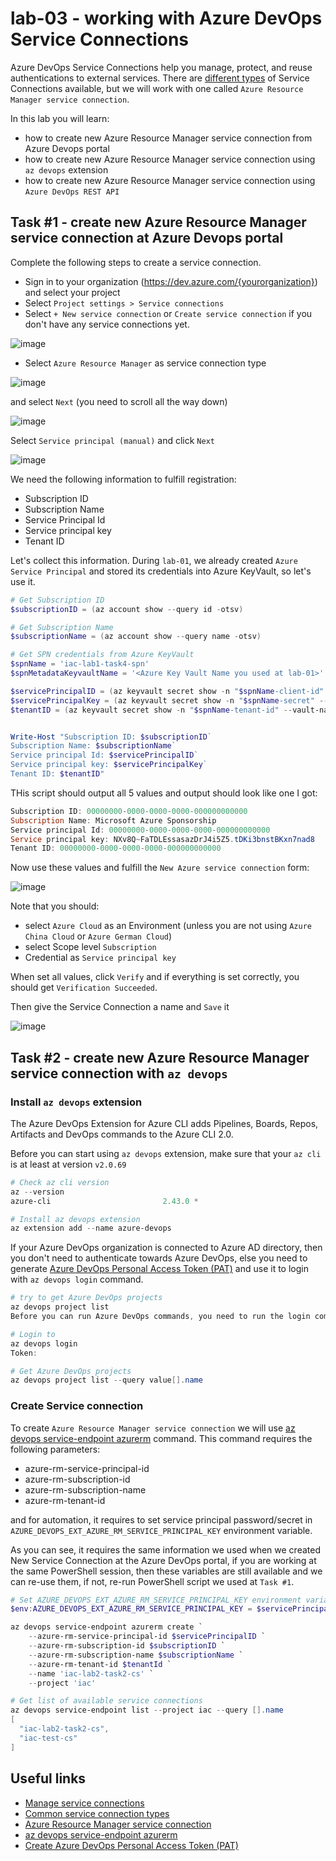 # lab-03 - working with Azure DevOps Service Connections

Azure DevOps Service Connections help you manage, protect, and reuse authentications to external services. There are [different types](https://learn.microsoft.com/en-us/azure/devops/pipelines/library/service-endpoints?WT.mc_id=AZ-MVP-5003837&view=azure-devops&tabs=yaml#common-service-connection-types) of Service Connections available, but we will work with one called `Azure Resource Manager service connection`. 

In this lab you will learn:

* how to create new Azure Resource Manager service connection from Azure Devops portal
* how to create new Azure Resource Manager service connection using `az devops` extension
* how to create new Azure Resource Manager service connection using `Azure DevOps REST API` 


## Task #1 - create new Azure Resource Manager service connection at Azure Devops portal

Complete the following steps to create a service connection.

* Sign in to your organization (https://dev.azure.com/{yourorganization}) and select your project
* Select `Project settings > Service connections`
* Select  `+ New service connection` or `Create service connection` if you don't have any service connections yet. 

![image](images/task1-1.jpg)

* Select `Azure Resource Manager` as service connection type 

![image](images/task1-2.jpg)

and select `Next` (you need to scroll all the way down)

![image](images/task1-3.jpg)

Select `Service principal (manual)` and click `Next`

![image](images/task1-4.jpg)

We need the following information to fulfill registration:

* Subscription ID
* Subscription Name
* Service Principal Id
* Service principal key
* Tenant ID

Let's collect this information. During `lab-01`, we already created `Azure Service Principal` and stored its credentials into Azure KeyVault, so let's use it.  

```powershell
# Get Subscription ID
$subscriptionID = (az account show --query id -otsv)

# Get Subscription Name
$subscriptionName = (az account show --query name -otsv)

# Get SPN credentials from Azure KeyVault
$spnName = 'iac-lab1-task4-spn'
$spnMetadataKeyvaultName = '<Azure Key Vault Name you used at lab-01>'

$servicePrincipalID = (az keyvault secret show -n "$spnName-client-id" --vault-name $spnMetadataKeyvaultName --query value -otsv)
$servicePrincipalKey = (az keyvault secret show -n "$spnName-secret" --vault-name $spnMetadataKeyvaultName --query value -otsv)
$tenantID = (az keyvault secret show -n "$spnName-tenant-id" --vault-name $spnMetadataKeyvaultName --query value -otsv)


Write-Host "Subscription ID: $subscriptionID`
Subscription Name: $subscriptionName`
Service principal Id: $servicePrincipalID`
Service principal key: $servicePrincipalKey` 
Tenant ID: $tenantID"
```

THis script should output all 5 values and output should look like one I got:

```powershell
Subscription ID: 00000000-0000-0000-0000-000000000000
Subscription Name: Microsoft Azure Sponsorship
Service principal Id: 00000000-0000-0000-0000-000000000000
Service principal key: NXv8Q~FaTDLEssasazDrJ4i5Z5.tDKi3bnstBKxn7nad8
Tenant ID: 00000000-0000-0000-0000-000000000000
```

Now use these values and fulfill the `New Azure service connection` form:

![image](images/task1-5.jpg)

Note that you should: 
* select `Azure Cloud` as an Environment (unless you are not using `Azure China Cloud` or `Azure German Cloud`)
* select Scope level `Subscription`
* Credential as `Service principal key`

When set all values, click `Verify` and if everything is set correctly, you should get `Verification Succeeded`.

Then give the Service Connection a name and `Save` it

![image](images/task1-6.jpg)


## Task #2 - create new Azure Resource Manager service connection with `az devops`

### Install `az devops` extension 

The Azure DevOps Extension for Azure CLI adds Pipelines, Boards, Repos, Artifacts and DevOps commands to the Azure CLI 2.0.

Before you can start using `az devops` extension, make sure that your `az cli` is at least at version `v2.0.69`

```powershell
# Check az cli version
az --version
azure-cli                         2.43.0 *

# Install az devops extension
az extension add --name azure-devops
```

If your Azure DevOps organization is connected to Azure AD directory, then you don't need to authenticate towards Azure DevOps, else you need to generate [Azure DevOps Personal Access Token (PAT)](https://learn.microsoft.com/en-gb/azure/devops/organizations/accounts/use-personal-access-tokens-to-authenticate?view=azure-devops&tabs=Windows#create-a-pat) and use it to login with `az devops login` command.

```powershell
# try to get Azure DevOps projects
az devops project list
Before you can run Azure DevOps commands, you need to run the login command(az login if using AAD/MSA identity else az devops login if using PAT token) to setup credentials.  Please see https://aka.ms/azure-devops-cli-auth for more information.

# Login to 
az devops login
Token:

# Get Azure DevOps projects
az devops project list --query value[].name
```

###  Create Service connection

To create `Azure Resource Manager service connection` we will use [az devops service-endpoint azurerm](https://learn.microsoft.com/en-us/cli/azure/devops/service-endpoint/azurerm?WT.mc_id=AZ-MVP-5003837&view=azure-cli-latest) command. This command requires the following parameters:

* azure-rm-service-principal-id
* azure-rm-subscription-id
* azure-rm-subscription-name
* azure-rm-tenant-id

and for automation, it requires to set service principal password/secret in `AZURE_DEVOPS_EXT_AZURE_RM_SERVICE_PRINCIPAL_KEY` environment variable. 

As you can see, it requires the same information we used when we created New Service Connection at the Azure DevOps portal, if you are working at the same PowerShell session, then these variables are still available and we can re-use them, if not, re-run PowerShell script we used at `Task #1`.


```powershell
# Set AZURE_DEVOPS_EXT_AZURE_RM_SERVICE_PRINCIPAL_KEY environment variable
$env:AZURE_DEVOPS_EXT_AZURE_RM_SERVICE_PRINCIPAL_KEY = $servicePrincipalKey

az devops service-endpoint azurerm create `
    --azure-rm-service-principal-id $servicePrincipalID `
    --azure-rm-subscription-id $subscriptionID `
    --azure-rm-subscription-name $subscriptionName `
    --azure-rm-tenant-id $tenantId `
    --name 'iac-lab2-task2-cs' `
    --project 'iac' 

# Get list of available service connections
az devops service-endpoint list --project iac --query [].name
[
  "iac-lab2-task2-cs",
  "iac-test-cs"
]
```


## Useful links

* [Manage service connections](https://learn.microsoft.com/en-us/azure/devops/pipelines/library/service-endpoints?WT.mc_id=AZ-MVP-5003837&view=azure-devops&tabs=yaml)
* [Common service connection types](https://learn.microsoft.com/en-us/azure/devops/pipelines/library/service-endpoints?WT.mc_id=AZ-MVP-5003837&view=azure-devops&tabs=yaml#common-service-connection-types)
* [Azure Resource Manager service connection](https://learn.microsoft.com/en-us/azure/devops/pipelines/library/service-endpoints?WT.mc_id=AZ-MVP-5003837&view=azure-devops&tabs=yaml#azure-resource-manager-service-connection)
* [az devops service-endpoint azurerm](https://learn.microsoft.com/en-us/cli/azure/devops/service-endpoint/azurerm?WT.mc_id=AZ-MVP-5003837&view=azure-cli-latest)
* [Create Azure DevOps Personal Access Token (PAT)](https://learn.microsoft.com/en-gb/azure/devops/organizations/accounts/use-personal-access-tokens-to-authenticate?view=azure-devops&tabs=Windows#create-a-pat)